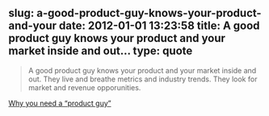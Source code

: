 slug: a-good-product-guy-knows-your-product-and-your
date: 2012-01-01 13:23:58
title: A good product guy knows your product and your market inside and out...
type: quote
---

> A good product guy knows your product and your market inside and out. They live and breathe metrics and industry trends. They look for market and revenue opporunities.

[Why you need a “product guy”](http://sachin.posterous.com/product-guys)
